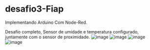 # desafio3-Fiap
Implementando Arduino Com Node-Red.

Desafio completo, Sensor de umidade e temperatura configurado, juntamente com o sensor de proximidade.
![image](https://github.com/BrunoFigueiredo11/desafio3-Fiap/assets/50123591/ac13f242-38cc-466b-a7cd-b318f3868a63)
![image](https://github.com/BrunoFigueiredo11/desafio3-Fiap/assets/50123591/8935649e-b494-4aba-be07-1ab1585b1c12)
![image](https://github.com/BrunoFigueiredo11/desafio3-Fiap/assets/50123591/fd5eac3f-4483-4326-9530-ac078384f757)
![image](https://github.com/BrunoFigueiredo11/desafio3-Fiap/assets/50123591/8cca3dd9-391f-42d5-8f75-6ca11bb2d88d)



